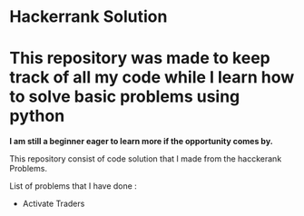 # Hackerrank Solution
# This repository was made to keep track of all my code while I learn how to solve basic problems using python
**I am still a beginner eager to learn more if the opportunity comes by.**

This repository consist of code solution that I made from the hacckerank Problems.

List of problems that I have done :
* Activate Traders
